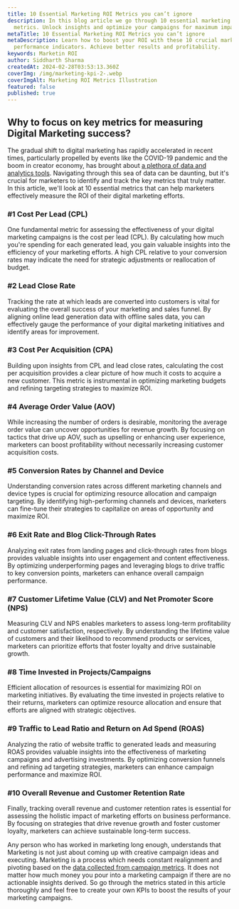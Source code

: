 ```yaml
---
title: 10 Essential Marketing ROI Metrics you can’t ignore
description: In this blog article we go through 10 essential marketing ROI
  metrics. Unlock insights and optimize your campaigns for maximum impact.
metaTitle: 10 Essential Marketing ROI Metrics you can’t ignore
metaDescription: Learn how to boost your ROI with these 10 crucial marketing
  performance indicators. Achieve better results and profitability.
keywords: Marketin ROI
author: Siddharth Sharma
createdAt: 2024-02-28T03:53:13.360Z
coverImg: /img/marketing-kpi-2-.webp
coverImgAlt: Marketing ROI Metrics Illustration
featured: false
published: true
---
```

## Why to focus on key metrics for measuring Digital Marketing success?

The gradual shift to digital marketing has rapidly accelerated in recent times, particularly propelled by events like the COVID-19 pandemic and the boom in creator economy, has brought about [a plethora of data and analytics tools](https://formester.com/blog/25-essential-digital-marketing-agency-tools-to-help-you-scale-in-2024/). Navigating through this sea of data can be daunting, but it's crucial for marketers to identify and track the key metrics that truly matter. In this article, we'll look at 10 essential metrics that can help marketers effectively measure the ROI of their digital marketing efforts.

### \#1 Cost Per Lead (CPL)

One fundamental metric for assessing the effectiveness of your digital marketing campaigns is the cost per lead (CPL). By calculating how much you're spending for each generated lead, you gain valuable insights into the efficiency of your marketing efforts. A high CPL relative to your conversion rates may indicate the need for strategic adjustments or reallocation of budget.

### \#2 Lead Close Rate

Tracking the rate at which leads are converted into customers is vital for evaluating the overall success of your marketing and sales funnel. By aligning online lead generation data with offline sales data, you can effectively gauge the performance of your digital marketing initiatives and identify areas for improvement.

### \#3 Cost Per Acquisition (CPA)

Building upon insights from CPL and lead close rates, calculating the cost per acquisition provides a clear picture of how much it costs to acquire a new customer. This metric is instrumental in optimizing marketing budgets and refining targeting strategies to maximize ROI.

### \#4 Average Order Value (AOV)

While increasing the number of orders is desirable, monitoring the average order value can uncover opportunities for revenue growth. By focusing on tactics that drive up AOV, such as upselling or enhancing user experience, marketers can boost profitability without necessarily increasing customer acquisition costs.

### \#5 Conversion Rates by Channel and Device

Understanding conversion rates across different marketing channels and device types is crucial for optimizing resource allocation and campaign targeting. By identifying high-performing channels and devices, marketers can fine-tune their strategies to capitalize on areas of opportunity and maximize ROI.

### \#6 Exit Rate and Blog Click-Through Rates

Analyzing exit rates from landing pages and click-through rates from blogs provides valuable insights into user engagement and content effectiveness. By optimizing underperforming pages and leveraging blogs to drive traffic to key conversion points, marketers can enhance overall campaign performance.

### \#7 Customer Lifetime Value (CLV) and Net Promoter Score (NPS)

Measuring CLV and NPS enables marketers to assess long-term profitability and customer satisfaction, respectively. By understanding the lifetime value of customers and their likelihood to recommend products or services, marketers can prioritize efforts that foster loyalty and drive sustainable growth.

### \#8 Time Invested in Projects/Campaigns

Efficient allocation of resources is essential for maximizing ROI on marketing initiatives. By evaluating the time invested in projects relative to their returns, marketers can optimize resource allocation and ensure that efforts are aligned with strategic objectives.

### \#9 Traffic to Lead Ratio and Return on Ad Spend (ROAS)

Analyzing the ratio of website traffic to generated leads and measuring ROAS provides valuable insights into the effectiveness of marketing campaigns and advertising investments. By optimizing conversion funnels and refining ad targeting strategies, marketers can enhance campaign performance and maximize ROI.

### \#10 Overall Revenue and Customer Retention Rate

Finally, tracking overall revenue and customer retention rates is essential for assessing the holistic impact of marketing efforts on business performance. By focusing on strategies that drive revenue growth and foster customer loyalty, marketers can achieve sustainable long-term success.

Any person who has worked in marketing long enough, understands that Marketing is not just about coming up with creative campaign ideas and executing. Marketing is a process which needs constant realignment and pivoting based on the [data collected from campaign metrics](https://formester.com/blog/top-10-video-marketing-trends-in-2024/). It does not matter how much money you pour into a marketing campaign if there are no actionable insights derived. So go through the metrics stated in this article thoroughly and feel free to create your own KPIs to boost the results of your marketing campaigns.